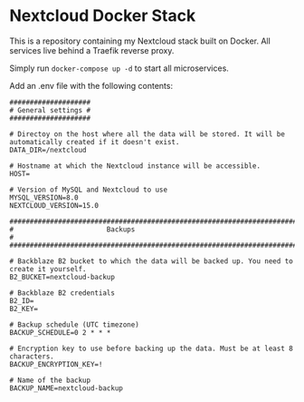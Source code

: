 # Nextcloud Docker Stack
This is a repository containing my Nextcloud stack built on Docker. All services live behind a Traefik reverse proxy.

Simply run `docker-compose up -d` to start all microservices.

Add an .env file with the following contents:
```
####################
# General settings #
####################

# Directoy on the host where all the data will be stored. It will be automatically created if it doesn't exist.
DATA_DIR=/nextcloud

# Hostname at which the Nextcloud instance will be accessible.
HOST=

# Version of MySQL and Nextcloud to use
MYSQL_VERSION=8.0
NEXTCLOUD_VERSION=15.0

#############################################################################
#                       Backups                                             #
#############################################################################

# Backblaze B2 bucket to which the data will be backed up. You need to create it yourself.
B2_BUCKET=nextcloud-backup

# Backblaze B2 credentials
B2_ID=
B2_KEY=

# Backup schedule (UTC timezone)
BACKUP_SCHEDULE=0 2 * * *

# Encryption key to use before backing up the data. Must be at least 8 characters.
BACKUP_ENCRYPTION_KEY=!

# Name of the backup
BACKUP_NAME=nextcloud-backup
```

